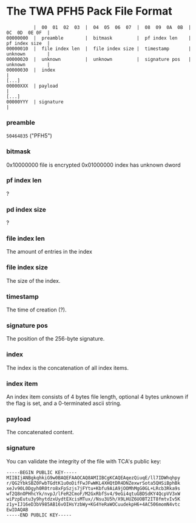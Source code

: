 # The TWA PFH5 Pack File Format

```
          |  00  01  02  03  |  04  05  06  07  |  08  09  0A  0B  |  0C  0D  0E 0F  |
00000000  |  preamble        |  bitmask         |  pf index len    |  pf index size  |
00000010  |  file index len  |  file index size |  timestamp       |  unknown        |
00000020  |  unknown         |  unknown         |  signature pos   |  unknown        |
00000030  |  index                                                                   |
[...]
00000XXX  | payload                                                                  |
[...]
00000YYY  | signature                                                                |
```

### preamble
`50464835` ("PFH5")

### bitmask
0x10000000 file is encrypted
0x01000000 index has unknown dword

### pf index len
?

### pd index size
?

### file index len
The amount of entries in the index

### file index size
The size of the index.

### timestamp
The time of creation (?).

### signature pos
The position of the 256-byte signature.

### index
The index is the concatenation of all index items.

### index item
An index item consists of 4 bytes file length, optional 4 bytes unknown if the flag is set, and a 0-terminated ascii string.

### payload

The concatenated content.

### signature

You can validate the integrity of the file with TCA's public key:
```
-----BEGIN PUBLIC KEY-----
MIIBIjANBgkqhkiG9w0BAQEFAAOCAQ8AMIIBCgKCAQEAqezQiuqE/ll7IDWhqhpy
r/QG2YbkSBZ0FwbTGdtK1u0oDifFwJFwWKL4XHQtDR4DNZexwrSota5QHSiBphBk
xeJv90L0Dgyh0R0tro8xFpSzjs7jFYtu+Kbfu9AiA9jOOMhMgG0GL+LRcb3Rka9s
wf2Q8nOPHhcYk/nvpJ/lFeR2CmoF/M2GxRbfSv4/9eGi4qtuGBDSdKY4QcpVV3xW
wiPzpEutu3y9hytdzxUydtEXcisMTux//Nsu3U5h/X9LHUZ6UOBT2IT8fmtvIv5K
z1y+IJ16eD3bV985AB16vOIHsYzbWy+KG4YeRaWOCuudekpH6+4AC506momN4vtc
EwIDAQAB
-----END PUBLIC KEY-----
```
